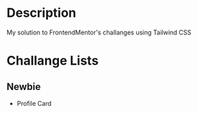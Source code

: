 # Description
My solution to FrontendMentor's challanges using Tailwind CSS

# Challange Lists
## Newbie
- Profile Card